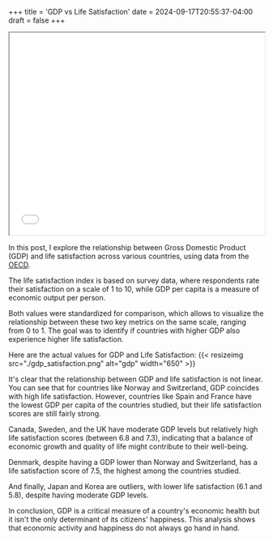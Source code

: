 +++
title = 'GDP vs Life Satisfaction'
date = 2024-09-17T20:55:37-04:00
draft = false
+++

<iframe src="/blog/charts/gdp_life_satisfaction.html" width="100%" height="400"></iframe>

In this post, I explore the relationship between Gross Domestic Product (GDP) and life satisfaction across various countries, using data from the [OECD](https://data-explorer.oecd.org/).

The life satisfaction index is based on survey data, where respondents rate their satisfaction on a scale of 1 to 10, while GDP per capita is a measure of economic output per person.

Both values were standardized for comparison, which allows to visualize the relationship between these two key metrics on the same scale, ranging from 0 to 1. The goal was to identify if countries with higher GDP also experience higher life satisfaction.

Here are the actual values for GDP and Life Satisfaction:
{{< resizeimg src="./gdp_satisfaction.png" alt="gdp" width="650" >}}

It's clear that the relationship between GDP and life satisfaction is not linear. You can see that for countries like Norway and Switzerland, GDP coincides with high life satisfaction. However, countries like Spain and France have the lowest GDP per capita of the countries studied, but their life satisfaction scores are still fairly strong.

Canada, Sweden, and the UK have moderate GDP levels but relatively high life satisfaction scores (between 6.8 and 7.3), indicating that a balance of economic growth and quality of life might contribute to their well-being.

Denmark, despite having a GDP lower than Norway and Switzerland, has a life satisfaction score of 7.5, the highest among the countries studied.

And finally, Japan and Korea are outliers, with lower life satisfaction (6.1 and 5.8), despite having moderate GDP levels.

In conclusion, GDP is a critical measure of a country's economic health but it isn't the only determinant of its citizens' happiness. This analysis shows that economic activity and happiness do not always go hand in hand.